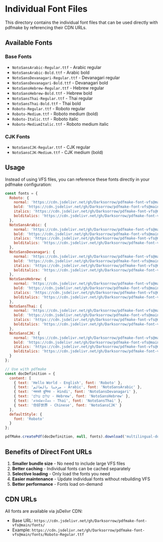 # Individual Font Files

This directory contains the individual font files that can be used directly with pdfmake by referencing their CDN URLs.

## Available Fonts

### Base Fonts
- `NotoSansArabic-Regular.ttf` - Arabic regular
- `NotoSansArabic-Bold.ttf` - Arabic bold
- `NotoSansDevanagari-Regular.ttf` - Devanagari regular
- `NotoSansDevanagari-Bold.ttf` - Devanagari bold
- `NotoSansHebrew-Regular.ttf` - Hebrew regular
- `NotoSansHebrew-Bold.ttf` - Hebrew bold
- `NotoSansThai-Regular.ttf` - Thai regular
- `NotoSansThai-Bold.ttf` - Thai bold
- `Roboto-Regular.ttf` - Roboto regular
- `Roboto-Medium.ttf` - Roboto medium (bold)
- `Roboto-Italic.ttf` - Roboto italic
- `Roboto-MediumItalic.ttf` - Roboto medium italic

### CJK Fonts
- `NotoSansCJK-Regular.ttf` - CJK regular
- `NotoSansCJK-Medium.ttf` - CJK medium (bold)

## Usage

Instead of using VFS files, you can reference these fonts directly in your pdfmake configuration:

```javascript
const fonts = {
  Roboto: {
    normal: 'https://cdn.jsdelivr.net/gh/Darksorrow/pdfmake-font-vfs@main/fonts/Roboto-Regular.ttf',
    bold: 'https://cdn.jsdelivr.net/gh/Darksorrow/pdfmake-font-vfs@main/fonts/Roboto-Medium.ttf',
    italics: 'https://cdn.jsdelivr.net/gh/Darksorrow/pdfmake-font-vfs@main/fonts/Roboto-Italic.ttf',
    bolditalics: 'https://cdn.jsdelivr.net/gh/Darksorrow/pdfmake-font-vfs@main/fonts/Roboto-MediumItalic.ttf'
  },
  NotoSansArabic: {
    normal: 'https://cdn.jsdelivr.net/gh/Darksorrow/pdfmake-font-vfs@main/fonts/NotoSansArabic-Regular.ttf',
    bold: 'https://cdn.jsdelivr.net/gh/Darksorrow/pdfmake-font-vfs@main/fonts/NotoSansArabic-Bold.ttf',
    italics: 'https://cdn.jsdelivr.net/gh/Darksorrow/pdfmake-font-vfs@main/fonts/NotoSansArabic-Regular.ttf',
    bolditalics: 'https://cdn.jsdelivr.net/gh/Darksorrow/pdfmake-font-vfs@main/fonts/NotoSansArabic-Bold.ttf'
  },
  NotoSansDevanagari: {
    normal: 'https://cdn.jsdelivr.net/gh/Darksorrow/pdfmake-font-vfs@main/fonts/NotoSansDevanagari-Regular.ttf',
    bold: 'https://cdn.jsdelivr.net/gh/Darksorrow/pdfmake-font-vfs@main/fonts/NotoSansDevanagari-Bold.ttf',
    italics: 'https://cdn.jsdelivr.net/gh/Darksorrow/pdfmake-font-vfs@main/fonts/NotoSansDevanagari-Regular.ttf',
    bolditalics: 'https://cdn.jsdelivr.net/gh/Darksorrow/pdfmake-font-vfs@main/fonts/NotoSansDevanagari-Bold.ttf'
  },
  NotoSansHebrew: {
    normal: 'https://cdn.jsdelivr.net/gh/Darksorrow/pdfmake-font-vfs@main/fonts/NotoSansHebrew-Regular.ttf',
    bold: 'https://cdn.jsdelivr.net/gh/Darksorrow/pdfmake-font-vfs@main/fonts/NotoSansHebrew-Bold.ttf',
    italics: 'https://cdn.jsdelivr.net/gh/Darksorrow/pdfmake-font-vfs@main/fonts/NotoSansHebrew-Regular.ttf',
    bolditalics: 'https://cdn.jsdelivr.net/gh/Darksorrow/pdfmake-font-vfs@main/fonts/NotoSansHebrew-Bold.ttf'
  },
  NotoSansThai: {
    normal: 'https://cdn.jsdelivr.net/gh/Darksorrow/pdfmake-font-vfs@main/fonts/NotoSansThai-Regular.ttf',
    bold: 'https://cdn.jsdelivr.net/gh/Darksorrow/pdfmake-font-vfs@main/fonts/NotoSansThai-Bold.ttf',
    italics: 'https://cdn.jsdelivr.net/gh/Darksorrow/pdfmake-font-vfs@main/fonts/NotoSansThai-Regular.ttf',
    bolditalics: 'https://cdn.jsdelivr.net/gh/Darksorrow/pdfmake-font-vfs@main/fonts/NotoSansThai-Bold.ttf'
  },
  NotoSansCJK: {
    normal: 'https://cdn.jsdelivr.net/gh/Darksorrow/pdfmake-font-vfs@main/fonts/NotoSansCJK-Regular.ttf',
    bold: 'https://cdn.jsdelivr.net/gh/Darksorrow/pdfmake-font-vfs@main/fonts/NotoSansCJK-Medium.ttf',
    italics: 'https://cdn.jsdelivr.net/gh/Darksorrow/pdfmake-font-vfs@main/fonts/NotoSansCJK-Regular.ttf',
    bolditalics: 'https://cdn.jsdelivr.net/gh/Darksorrow/pdfmake-font-vfs@main/fonts/NotoSansCJK-Medium.ttf'
  }
};

// Use with pdfmake
const docDefinition = {
  content: [
    { text: 'Hello World - English', font: 'Roboto' },
    { text: 'مرحبا بالعالم - Arabic', font: 'NotoSansArabic' },
    { text: 'नमस्ते दुनिया - Hindi', font: 'NotoSansDevanagari' },
    { text: 'שלום עולם - Hebrew', font: 'NotoSansHebrew' },
    { text: 'สวัสดีชาวโลก - Thai', font: 'NotoSansThai' },
    { text: '你好世界 - Chinese', font: 'NotoSansCJK' }
  ],
  defaultStyle: {
    font: 'Roboto'
  }
};

pdfMake.createPdf(docDefinition, null, fonts).download('multilingual-document.pdf');
```

## Benefits of Direct Font URLs

1. **Smaller bundle size** - No need to include large VFS files
2. **Better caching** - Individual fonts can be cached separately
3. **Selective loading** - Only load the fonts you need
4. **Easier maintenance** - Update individual fonts without rebuilding VFS
5. **Better performance** - Fonts load on-demand

## CDN URLs

All fonts are available via jsDelivr CDN:
- Base URL: `https://cdn.jsdelivr.net/gh/Darksorrow/pdfmake-font-vfs@main/fonts/`
- Example: `https://cdn.jsdelivr.net/gh/Darksorrow/pdfmake-font-vfs@main/fonts/Roboto-Regular.ttf`
